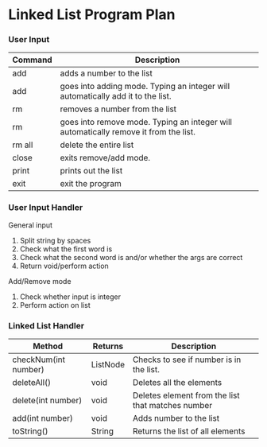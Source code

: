 # Linked List Program Plan

### User Input
Command | Description
-- | --
add <number> | adds a number to the list
add | goes into adding mode. Typing an integer will automatically add it to the list.
rm <number> | removes a number from the list
rm | goes into remove mode. Typing an integer will automatically remove it from the list.
rm all | delete the entire list
close | exits remove/add mode.
print | prints out the list
exit | exit the program

### User Input Handler
General input
1. Split string by spaces
2. Check what the first word is
3. Check what the second word is and/or whether the args are correct
4. Return void/perform action

Add/Remove mode
1. Check whether input is integer
2. Perform action on list

### Linked List Handler
Method | Returns |  Description
-|-|-
checkNum(int number)|ListNode<E>|Checks to see if number is in the list.
deleteAll()|void|Deletes all the elements
delete(int number)|void|Deletes element from the list that matches number
add(int number)|void|Adds number to the list
toString()|String|Returns the list of all elements
